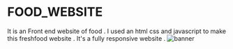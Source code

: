 # FOOD_WEBSITE
It is an Front end website of food . I used an html css and javascript to make this freshfood website . It's a fully responsive website .
![banner](https://user-images.githubusercontent.com/91754694/158047578-1da9e17a-5f15-44ad-908c-91732c0de03c.png)


